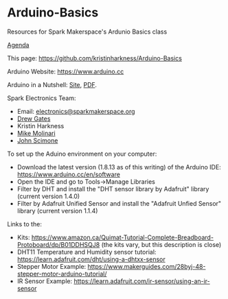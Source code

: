 # Arduino-Basics
Resources for Spark Makerspace's Ardunio Basics class

[Agenda](agenda.md)

This page: https://github.com/kristinharkness/Arduino-Basics

Arduino Website: https://www.arduino.cc

Arduino in a Nutshell: [Site](https://hci.rwth-aachen.de/arduino), [PDF](https://hci.rwth-aachen.de/get-attachment/2346?fallback=/files/migrated/files/2346-Arduino-In-A-Nutshell-1.13.pdf&filename=Arduino%20In%20A%20Nutshell%201.13.pdf).

Spark Electronics Team:
* Email: electronics@sparkmakerspace.org
* [Drew Gates](https://github.com/drewgates)
* Kristin Harkness
* [Mike Molinari](https://github.com/mmiscool)
* [John Scimone](https://github.com/fsckyou)


To set up the Aduino environment on your computer:
* Download the latest version (1.8.13 as of this writing) of the Arduino IDE: https://www.arduino.cc/en/software
* Open the IDE and go to Tools->Manage Libraries
* Filter by DHT and install the "DHT sensor library by Adafruit" library (current version 1.4.0)
* Filter by Adafruit Unified Sensor and install the "Adafruit Unfied Sensor" library (current version 1.1.4)

Links to the:
* Kits: https://www.amazon.ca/Quimat-Tutorial-Complete-Breadboard-Protoboard/dp/B01DDHSQJ8 (the kits vary, but this description is close)
* DHT11 Temperature and Humidity sensor tutorial: https://learn.adafruit.com/dht/using-a-dhtxx-sensor
* Stepper Motor Example: https://www.makerguides.com/28byj-48-stepper-motor-arduino-tutorial/
* IR Sensor Example: https://learn.adafruit.com/ir-sensor/using-an-ir-sensor
